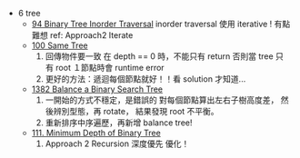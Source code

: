 * 6 tree
    * [94 Binary Tree Inorder Traversal](./6_stack-queue-tree/94.%20Binary%20Tree%20Inorder%20Traversal/index.py)
        inorder traversal 使用 iterative ! 有點難想
        ref: Approach2 Iterate
    * [100 Same Tree](./6_stack-queue-tree/100.%20Same%20Tree/index.py)
        1. 回傳物件要一致
            在 depth == 0 時，不能只有 return
            否則當 tree 只有 root １節點時會 runtime error
        2. 更好的方法：遞迴每個節點就好！！看 solution 才知道...
    * [1382 Balance a Binary Search Tree](./6_stack-queue-tree/1382.%20Balance%20a%20Binary%20Search%20Tree/index.py)
        1. 一開始的方式不穩定，是錯誤的
            對每個節點算出左右子樹高度差，
            然後辨別型態，再 rotate，
            結果發現 root 不平衡。
        2. 重新排序中序遍歷，再新增 balance tree!
    * [111. Minimum Depth of Binary Tree](./6_stack-queue-tree/111.%20Minimum%20Depth%20of%20Binary%20Tree/index.py)
        1. Approach 2 Recursion 深度優先 優化！
